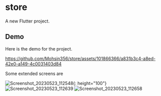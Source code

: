 # store

A new Flutter project.

## Demo 

Here is the demo for the project.

https://github.com/Mohsin356/store/assets/101866366/a831b3c4-a8ed-42e0-a149-4c0031403d84

Some extended screens are

![Screenshot_20230523_112548](https://github.com/Mohsin356/store/assets/101866366/b7058ade-7fb6-44c1-9cee-bffd6f86d15f){: height="100"}
![Screenshot_20230523_112639](https://github.com/Mohsin356/store/assets/101866366/1481fcf6-be87-4d7e-81fa-887e443402fe)
![Screenshot_20230523_112658](https://github.com/Mohsin356/store/assets/101866366/e2116890-6ea2-4979-9db3-f2710137e2be)
